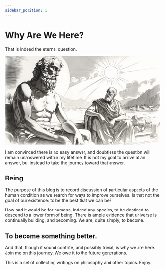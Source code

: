 ```yaml
---
sidebar_position: 1
---
```

#  Why Are We Here?

That is indeed the eternal question.

![](hello-world-img1.jpg)

I am convinced there is no easy answer, and doubtless the question will remain unanswered within my lifetime. It is not my goal to arrive at an answer, but instead to take the journey toward that answer.

## Being

The purpose of this blog is to record discussion of particular aspects of the human condition as we search for ways to improve ourselves. Is that not the goal of our existence: to be the best that we can be?

How sad it would be for humans, indeed any species, to be destined to descend to a lower form of being. There is ample evidence that universe is continually building, and becoming. We are, quite simply, to become.

## To become something better.

And that, though it sound contrite, and possibly trivial, is why we are here. Join me on this journey. We owe it to the future generations.

This is a set of collecting writings on philosophy and other topics.  Enjoy.
